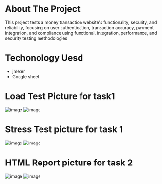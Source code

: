 # About The Project

This project tests a money transaction website's functionality, security, 
and reliability, focusing on user authentication, transaction accuracy, 
payment integration, and compliance using functional, integration,
performance, and security testing methodologies

# Techonology Uesd
- jmeter
- Google sheet
  
# Load Test Picture for task1
![image](https://github.com/user-attachments/assets/3b49f5d0-83d7-4c0e-a260-132ac903ce66)
![image](https://github.com/user-attachments/assets/523bc4b6-ddaf-4842-999d-ea1c5f2ae785)

# Stress Test picture for task 1
![image](https://github.com/user-attachments/assets/626e6692-fcb2-4a2d-afc8-3a7efadf6dca)
![image](https://github.com/user-attachments/assets/f4202376-06d8-4c59-80d9-55f6f305505e)



# HTML Report picture for task 2
![image](https://github.com/user-attachments/assets/64657a32-e3fe-4ccc-8cd1-62cac2292e13)
![image](https://github.com/user-attachments/assets/790a9344-626b-4c35-be26-7e7a71dd3594)



